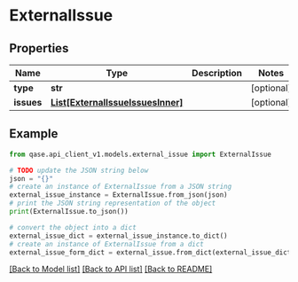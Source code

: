 # ExternalIssue


## Properties

Name | Type | Description | Notes
------------ | ------------- | ------------- | -------------
**type** | **str** |  | [optional] 
**issues** | [**List[ExternalIssueIssuesInner]**](ExternalIssueIssuesInner.md) |  | [optional] 

## Example

```python
from qase.api_client_v1.models.external_issue import ExternalIssue

# TODO update the JSON string below
json = "{}"
# create an instance of ExternalIssue from a JSON string
external_issue_instance = ExternalIssue.from_json(json)
# print the JSON string representation of the object
print(ExternalIssue.to_json())

# convert the object into a dict
external_issue_dict = external_issue_instance.to_dict()
# create an instance of ExternalIssue from a dict
external_issue_form_dict = external_issue.from_dict(external_issue_dict)
```
[[Back to Model list]](../README.md#documentation-for-models) [[Back to API list]](../README.md#documentation-for-api-endpoints) [[Back to README]](../README.md)


